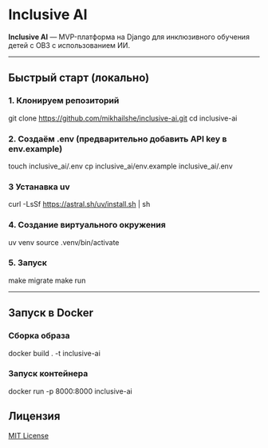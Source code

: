 # Inclusive AI

**Inclusive AI** — MVP-платформа на Django для инклюзивного обучения детей с ОВЗ с использованием ИИ.

---

## Быстрый старт (локально)
### 1. Клонируем репозиторий
git clone https://github.com/mikhailshe/inclusive-ai.git
cd inclusive-ai

### 2. Создаём .env (предварительно добавить API key в env.example)
touch inclusive_ai/.env
cp inclusive_ai/env.example inclusive_ai/.env

### 3 Устанавка uv
curl -LsSf https://astral.sh/uv/install.sh | sh

### 4. Создание виртуального окружения
uv venv source .venv/bin/activate

### 5. Запуск
make migrate
make run

---

## Запуск в Docker
### Сборка образа
docker build . -t inclusive-ai

### Запуск контейнера
docker run -p 8000:8000 inclusive-ai
## Лицензия
[MIT License](./LICENSE)
